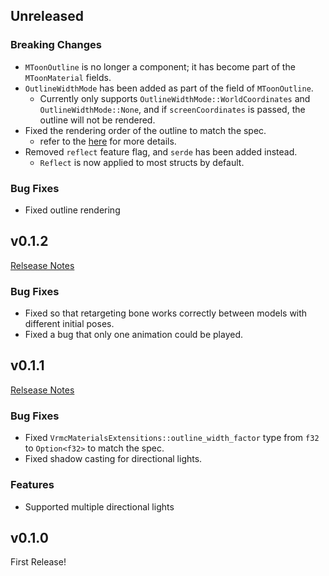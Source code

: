 ## Unreleased

### Breaking Changes

- `MToonOutline` is no longer a component; it has become part of the `MToonMaterial` fields.
- `OutlineWidthMode` has been added as part of the field of `MToonOutline`.
    - Currently only supports `OutlineWidthMode::WorldCoordinates` and `OutlineWidthMode::None`, and if `screenCoordinates` is passed, the outline will not be rendered.
- Fixed the rendering order of the outline to match the spec.
  - refer to the [here](https://github.com/vrm-c/vrm-specification/blob/master/specification/VRMC_materials_mtoon-1.0/README.md#rendering) for more details.
- Removed `reflect` feature flag, and `serde` has been added instead.
  - `Reflect` is now applied to most structs by default.

### Bug Fixes

- Fixed outline rendering 

## v0.1.2

[Relsease Notes](https://github.com/not-elm/bevy_vrm1/releases/tag/v0.1.2)

### Bug Fixes

- Fixed so that retargeting bone works correctly between models with different initial poses.
- Fixed a bug that only one animation could be played.

## v0.1.1

[Relsease Notes](https://github.com/not-elm/bevy_vrm1/releases/tag/v0.1.1)

### Bug Fixes

- Fixed `VrmcMaterialsExtensitions::outline_width_factor` type from `f32` to `Option<f32>` to match the spec.
- Fixed shadow casting for directional lights.

### Features

- Supported multiple directional lights

## v0.1.0

First Release!